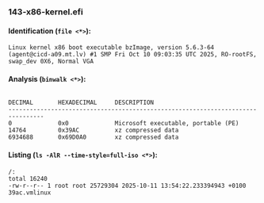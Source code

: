 ### 143-x86-kernel.efi
#### Identification (`file <*>`):
```
Linux kernel x86 boot executable bzImage, version 5.6.3-64 (agent@cicd-a09.mt.lv) #1 SMP Fri Oct 10 09:03:35 UTC 2025, RO-rootFS, swap_dev 0X6, Normal VGA
```
#### Analysis (`binwalk <*>`):
```

DECIMAL       HEXADECIMAL     DESCRIPTION
--------------------------------------------------------------------------------
0             0x0             Microsoft executable, portable (PE)
14764         0x39AC          xz compressed data
6934688       0x69D0A0        xz compressed data
```
#### Listing (`ls -AlR --time-style=full-iso <*>`):
```
/:
total 16240
-rw-r--r-- 1 root root 25729304 2025-10-11 13:54:22.233394943 +0100 39ac.vmlinux
```

